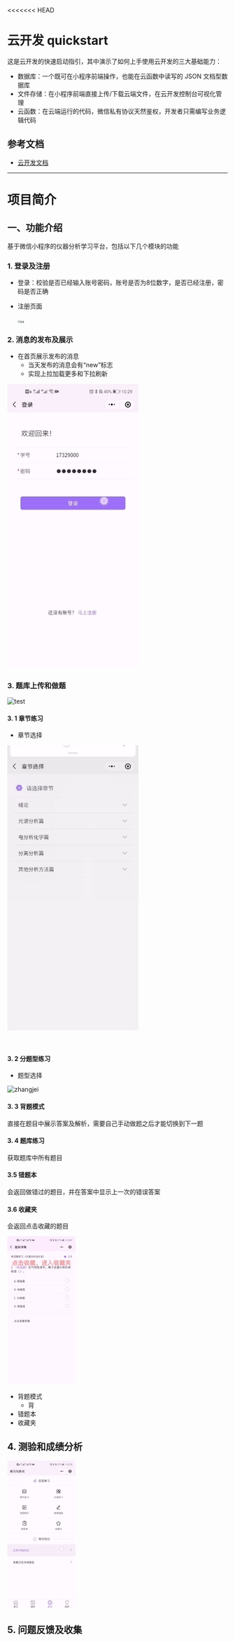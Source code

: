 <<<<<<< HEAD
# 云开发 quickstart

这是云开发的快速启动指引，其中演示了如何上手使用云开发的三大基础能力：

- 数据库：一个既可在小程序前端操作，也能在云函数中读写的 JSON 文档型数据库
- 文件存储：在小程序前端直接上传/下载云端文件，在云开发控制台可视化管理
- 云函数：在云端运行的代码，微信私有协议天然鉴权，开发者只需编写业务逻辑代码

## 参考文档

- [云开发文档](https://developers.weixin.qq.com/miniprogram/dev/wxcloud/basis/getting-started.html)

--------

# 项目简介

## 一、功能介绍

基于微信小程序的仪器分析学习平台，包括以下几个模块的功能

### 1. 登录及注册

- 登录：校验是否已经输入账号密码，账号是否为8位数字，是否已经注册，密码是否正确

  

- 注册页面

  <img src="http://pictures-by-skylar.oss-cn-shenzhen.aliyuncs.com/img/登录.jpg" alt="登录" style="zoom: 33%;" width="300" />

### 2. 消息的发布及展示

- 在首页展示发布的消息
  - 当天发布的消息会有“new”标志
  - 实现上拉加载更多和下拉刷新

<img src="https://github.com/SkylarJiang/yifen-study/blob/master/miniprogram/images/readme/%E9%A6%96%E9%A1%B5.gif?raw=true" width="300" />

### 3. 题库上传和做题

<img src="http://pictures-by-skylar.oss-cn-shenzhen.aliyuncs.com/img/test.jpg" alt="test" width="300" text-aalign="center"/>

#### 3. 1 章节练习

- 章节选择

<img src="https://github.com/SkylarJiang/yifen-study/blob/master/miniprogram/images/readme/章节选择.gif?raw=true" alt="image-20210411093857988" width="300"/>



​		

#### 3. 2 分题型练习

- 题型选择

<img src="http://pictures-by-skylar.oss-cn-shenzhen.aliyuncs.com/img/zhangjei .jpg" alt="zhangjei " width="300" />

#### 3. 3 背题模式

直接在题目中展示答案及解析，需要自己手动做题之后才能切换到下一题



#### 3. 4 题库练习

获取题库中所有题目



#### 3.5 错题本

会返回做错过的题目，并在答案中显示上一次的错误答案



#### 3.6 收藏夹

会返回点击收藏的题目









<img src="https://github.com/SkylarJiang/yifen-study/blob/master/miniprogram/images/readme/%E9%A2%98%E7%9B%AE%E8%AF%A6%E6%83%85.gif?raw=true" alt="image-20210411093857988" style="zoom: 33%;" />

- 背题模式
  - 背
- 错题本
- 收藏夹



## 4. 测验和成绩分析

<img src="https://github.com/SkylarJiang/yifen-study/blob/master/miniprogram/images/readme/%E6%B5%8B%E8%AF%95.gif?raw=true" alt="image-20210411093857988" style="zoom: 33%;" />

## 5. 问题反馈及收集



